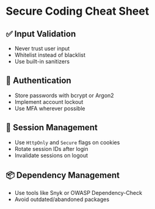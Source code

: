 # Secure Coding Cheat Sheet

## ✅ Input Validation
- Never trust user input
- Whitelist instead of blacklist
- Use built-in sanitizers

## 🔐 Authentication
- Store passwords with bcrypt or Argon2
- Implement account lockout
- Use MFA wherever possible

## 🧾 Session Management
- Use `HttpOnly` and `Secure` flags on cookies
- Rotate session IDs after login
- Invalidate sessions on logout

## 📦 Dependency Management
- Use tools like Snyk or OWASP Dependency-Check
- Avoid outdated/abandoned packages
